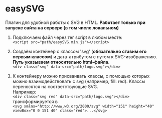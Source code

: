# easySVG
Плагин для удобной работы с SVG в HTML.
**Работает только при запуске сайта на сервере (в том числе локальном)**

1. Подключаем файл через тег script в любом месте:  
`<script src="path/easySVG.min.js"></script>`

2. Создаём контейнер с классом 'svg' (**обязательно ставим его первым классом**) и дата-атрибутом с путем к SVG-изображению. **Путь указываем относительно html-файла**.  
`<div class="svg" data-src="path/logo.svg"></div>`

3. К контейнеру можно присваивать классы, с помощью которых можно взаимодействовать с svg (например, fill: red). Классы переносятся на соответствующие SVG.  
Например:  
`<div class="svg red" data-src="path/logo.svg"></div>`  
трансформируется в  
`<svg xmlns="http://www.w3.org/2000/svg" width="151" height="40" viewBox="0 0 151 40" class="red">...</svg>`

